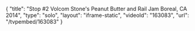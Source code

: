 {
    "title": "Stop #2 Volcom Stone's Peanut Butter and Rail Jam Boreal, CA 2014",
    "type": "solo",
    "layout": "iframe-static",
    "videoId": "163083",
    "url": "\/tvpembed\/163083"
}